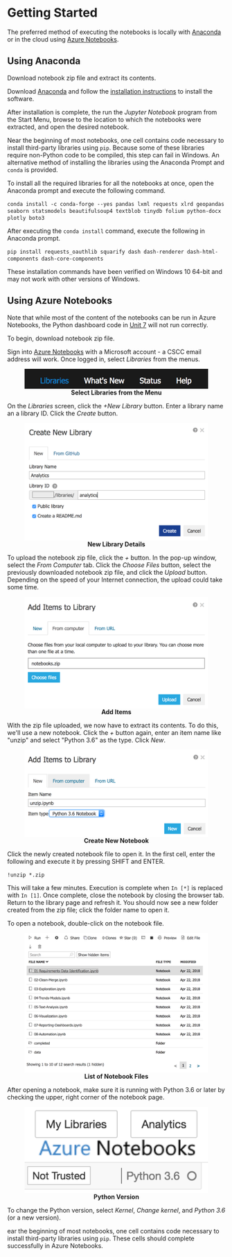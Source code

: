 # Getting Started

The preferred method of executing the notebooks is locally with
[Anaconda](https://www.anaconda.com/download) or in the cloud using
[Azure Notebooks](https://notebooks.azure.com).

## Using Anaconda

Download notebook zip file and extract its contents.

Download [Anaconda](https://www.anaconda.com/download) and follow the
[installation instructions](https://docs.anaconda.com/anaconda/install/) to
install the software.

After installation is complete, the run the *Jupyter Notebook* program from
the Start Menu, browse to the location to which the notebooks were extracted,
and open the desired notebook.

Near the beginning of most notebooks, one cell contains code necessary to
install third-party libraries using `pip`.  Because some of these libraries
require non-Python code to be compiled, this step can fail in Windows. An 
alternative method of installing the libraries using the Anaconda Prompt and
`conda` is provided.

To install all the required libraries for all the notebooks at once, open the 
Anaconda prompt and execute the following command.

``` shell
conda install -c conda-forge --yes pandas lxml requests xlrd geopandas seaborn statsmodels beautifulsoup4 textblob tinydb folium python-docx  plotly boto3
```

After executing the `conda install` command, execute the following in Anaconda
prompt.

``` shell
pip install requests_oauthlib squarify dash dash-renderer dash-html-components dash-core-components
```

These installation commands have been verified on Windows 10 64-bit and may not
work with other versions of Windows.

## Using Azure Notebooks

Note that while most of the content of the notebooks can be run in Azure
Notebooks, the Python dashboard code in [Unit 7](07-Reporting-Dashboards.ipynb)
will not run correctly.

To begin, download notebook zip file.

Sign into [Azure Notebooks](https://notebooks.azure.com) with a Microsoft
account - a CSCC email address will work. Once logged in, select *Libraries*
from the menus.

<figure>
  <img style="display: block; margin-left: auto; margin-right: auto;" src="./images/00-azure-libraries.png" alt="azure menu">
  <figcaption style="text-align: center; font-weight: bold">Select Libraries from the Menu</figcaption>
</figure>

On the *Libraries* screen, click the *+New Library* button. Enter a library
name an a library ID.  Click the *Create* button.

<figure>
  <img style="display: block; margin-left: auto; margin-right: auto;" src="./images/00-azure-new-library.png" alt="create library">
  <figcaption style="text-align: center; font-weight: bold">New Library Details</figcaption>
</figure>

To upload the notebook zip file, click the *+* button. In the pop-up window,
select the *From Computer* tab. Click the *Choose Files* button, select the
previously downloaded notebook zip file, and click the *Upload* button.
Depending on the speed of your Internet connection, the upload could take some
time.

<figure>
  <img style="display: block; margin-left: auto; margin-right: auto;" src="./images/00-azure-add-items.png" alt="add items">
  <figcaption style="text-align: center; font-weight: bold">Add Items</figcaption>
</figure>

With the zip file uploaded, we now have to extract its contents.  To do this,
we'll use a new notebook.  Click the *+* button again, enter an item name like
"unzip" and select "Python 3.6" as the type.  Click *New*.

<figure>
  <img style="display: block; margin-left: auto; margin-right: auto;" src="./images/00-azure-new-notebook.png" alt="new notebook">
  <figcaption style="text-align: center; font-weight: bold">Create New Notebook</figcaption>
</figure>

Click the newly created notebook file to open it. In the first cell, enter the
following and execute it by pressing SHIFT and ENTER. 

``` ipython
!unzip *.zip
```

This will take a few minutes. Execution is complete when `In [*]` is replaced
with `In [1]`.  Once complete, close the notebook by closing the browser tab.
Return to the library page and refresh it. You should now see a new folder
created from the zip file; click the folder name to open it. 

To open a notebook, double-click on the notebook file.

<figure>
  <img style="display: block; margin-left: auto; margin-right: auto;" src="./images/00-azure-file-list.png" alt="notebook files">
  <figcaption style="text-align: center; font-weight: bold">List of Notebook Files</figcaption>
</figure>

After opening a notebook, make sure it is running with Python 3.6 or later by
checking the upper, right corner of the notebook page.

<figure>
  <img style="display: block; margin-left: auto; margin-right: auto;" src="./images/00-azure-python.png" alt="python version">
  <figcaption style="text-align: center; font-weight: bold">Python Version</figcaption>
</figure>

To change the Python version, select *Kernel*, *Change kernel*, and
*Python 3.6* (or a new version).

ear the beginning of most notebooks, one cell contains code necessary to
install third-party libraries using `pip`. These cells should complete
successfully in Azure Notebooks.
